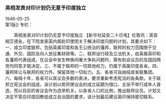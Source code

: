 ### 英相发表对印计划仍无意予印度独立  

1946-05-25  
第1版()
专栏：

　　英相发表对印计划仍无意予印度独立
    【新华社延安二十日电】伦敦讯：英首相艾德永，在下院发表英内阁赴印使团关于解决印度问题的计划，其要点如下：一、成立印度联邦，包括英属印度和各王公统治的藩邦，联邦的权力范围限于交通、外交、国防及向人民征集财政等。二、联邦设行政及立法机关，由英属英印和各藩邦代表组成，在议会中发生种族间重大争执问题时，需有到会议员的及国回两党均同意才能决定。三、不属于联邦的一切其他权力，仍属于英属印度各省。四、藩邦除让与联邦的权力外，保留其他一切权力。五、各省可自由结成省联集团。六、每隔十年，各省可以其议会多数的表决，要求重新考虑宪法的各条款。关于联邦立宪议会的组成，该计划以势将使议会的成立延期为借口，主张不举行成年人普选，而以目前的省议会作为选举机关。以各省人口的比例，推出联邦议员。计划又决定不答应印度回教徒成立自治国的要求，该计划最后建议英印保持密切联系。  
